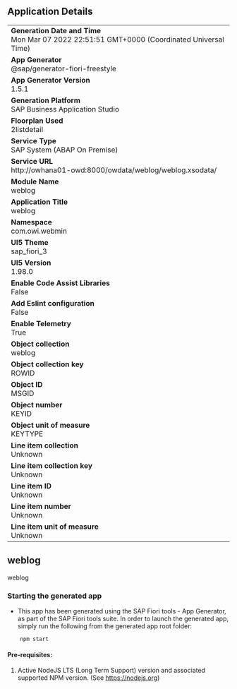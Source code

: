 ## Application Details
|               |
| ------------- |
|**Generation Date and Time**<br>Mon Mar 07 2022 22:51:51 GMT+0000 (Coordinated Universal Time)|
|**App Generator**<br>@sap/generator-fiori-freestyle|
|**App Generator Version**<br>1.5.1|
|**Generation Platform**<br>SAP Business Application Studio|
|**Floorplan Used**<br>2listdetail|
|**Service Type**<br>SAP System (ABAP On Premise)|
|**Service URL**<br>http://owhana01-owd:8000/owdata/weblog/weblog.xsodata/
|**Module Name**<br>weblog|
|**Application Title**<br>weblog|
|**Namespace**<br>com.owi.webmin|
|**UI5 Theme**<br>sap_fiori_3|
|**UI5 Version**<br>1.98.0|
|**Enable Code Assist Libraries**<br>False|
|**Add Eslint configuration**<br>False|
|**Enable Telemetry**<br>True|
|**Object collection**<br>weblog|
|**Object collection key**<br>ROWID|
|**Object ID**<br>MSGID|
|**Object number**<br>KEYID|
|**Object unit of measure**<br>KEYTYPE|
|**Line item collection**<br>Unknown|
|**Line item collection key**<br>Unknown|
|**Line item ID**<br>Unknown|
|**Line item number**<br>Unknown|
|**Line item unit of measure**<br>Unknown|

## weblog

weblog

### Starting the generated app

-   This app has been generated using the SAP Fiori tools - App Generator, as part of the SAP Fiori tools suite.  In order to launch the generated app, simply run the following from the generated app root folder:

```
    npm start
```

#### Pre-requisites:

1. Active NodeJS LTS (Long Term Support) version and associated supported NPM version.  (See https://nodejs.org)



